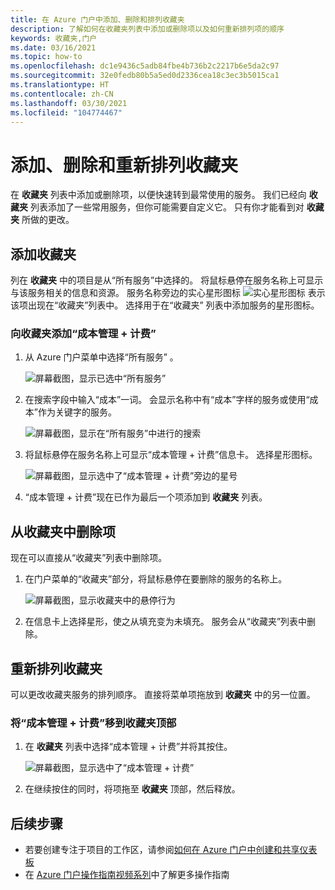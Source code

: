 ```yaml
---
title: 在 Azure 门户中添加、删除和排列收藏夹
description: 了解如何在收藏夹列表中添加或删除项以及如何重新排列项的顺序
keywords: 收藏夹,门户
ms.date: 03/16/2021
ms.topic: how-to
ms.openlocfilehash: dc1e9436c5adb84fbe4b736b2c2217b6e5da2c97
ms.sourcegitcommit: 32e0fedb80b5a5ed0d2336cea18c3ec3b5015ca1
ms.translationtype: HT
ms.contentlocale: zh-CN
ms.lasthandoff: 03/30/2021
ms.locfileid: "104774467"
---
```

# <a name="add-remove-and-rearrange-favorites"></a>添加、删除和重新排列收藏夹

在 **收藏夹** 列表中添加或删除项，以便快速转到最常使用的服务。 我们已经向 **收藏夹** 列表添加了一些常用服务，但你可能需要自定义它。 只有你才能看到对 **收藏夹** 所做的更改。

## <a name="add-a-favorite"></a>添加收藏夹

列在 **收藏夹** 中的项目是从“所有服务”中选择的。  将鼠标悬停在服务名称上可显示与该服务相关的信息和资源。 服务名称旁边的实心星形图标 ![实心星形图标](./media/azure-portal-add-remove-sort-favorites/azure-portal-favorites-graystar.png) 表示该项出现在“收藏夹”列表中。  选择用于在“收藏夹”  列表中添加服务的星形图标。

### <a name="add-cost-management--billing-to-favorites"></a>向收藏夹添加“成本管理 + 计费”

1. 从 Azure 门户菜单中选择“所有服务”  。

    ![屏幕截图，显示已选中“所有服务”](./media/azure-portal-add-remove-sort-favorites/azure-portal-favorites-new-all-services.png)

1. 在搜索字段中输入“成本”一词。 会显示名称中有“成本”字样的服务或使用“成本”作为关键字的服务。

   ![屏幕截图，显示在“所有服务”中进行的搜索](./media/azure-portal-add-remove-sort-favorites/azure-portal-favorites-find-service.png)

1. 将鼠标悬停在服务名称上可显示“成本管理 + 计费”信息卡。  选择星形图标。

   ![屏幕截图，显示选中了“成本管理 + 计费”旁边的星号](./media/azure-portal-add-remove-sort-favorites/azure-portal-favorites-add.png)

1. “成本管理 + 计费”现在已作为最后一个项添加到 **收藏夹** 列表。

## <a name="remove-an-item-from-favorites"></a>从收藏夹中删除项

现在可以直接从“收藏夹”列表中删除项。 

1. 在门户菜单的“收藏夹”部分，将鼠标悬停在要删除的服务的名称上。 

   ![屏幕截图，显示收藏夹中的悬停行为](./media/azure-portal-add-remove-sort-favorites/azure-portal-favorites-remove.png)

2. 在信息卡上选择星形，使之从填充变为未填充。 服务会从“收藏夹”列表中删除。 

## <a name="rearrange-favorites"></a>重新排列收藏夹

可以更改收藏夹服务的排列顺序。 直接将菜单项拖放到 **收藏夹** 中的另一位置。

### <a name="move-cost-management--billing-to-the-top-of-favorites"></a>将“成本管理 + 计费”移到收藏夹顶部

1. 在 **收藏夹** 列表中选择“成本管理 + 计费”并将其按住。

   ![屏幕截图，显示选中了“成本管理 + 计费”](./media/azure-portal-add-remove-sort-favorites/azure-portal-favorites-sort.png)

1. 在继续按住的同时，将项拖至 **收藏夹** 顶部，然后释放。

## <a name="next-steps"></a>后续步骤

* 若要创建专注于项目的工作区，请参阅[如何在 Azure 门户中创建和共享仪表板](../azure-portal/azure-portal-dashboards.md)
* 在 [Azure 门户操作指南视频系列](https://www.youtube.com/playlist?list=PLLasX02E8BPBKgXP4oflOL29TtqTzwhxR)中了解更多操作指南